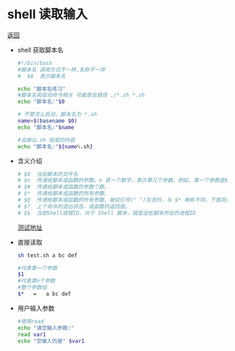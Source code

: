 # shell 读取输入

[返回](./README.md)

- shell 获取脚本名

  ```sh
  #!/bin/bash
  #脚本名 调用方式不一样,名称不一样
  #  $0  表示脚本名

  echo "脚本名练习"
  #脚本名和启动命令相关 可能是全路径 ./*.sh *.sh
  echo "脚本名:"$0

  # 不管怎么启动，脚本名为 *.sh
  name=$(basename $0)
  echo "脚本名:"$name

  #去掉以.sh 结尾的内容
  echo "脚本名:"${name%.sh}
  ```

- 含义介绍

  ```sh
  # $0	当前脚本的文件名
  # $n	传递给脚本或函数的参数。n 是一个数字，表示第几个参数。例如，第一个参数是$1，第二个参数是$2。
  # $#	传递给脚本或函数的参数个数。
  # $*	传递给脚本或函数的所有参数。
  # $@	传递给脚本或函数的所有参数。被双引号(" ")包含时，与 $* 稍有不同，下面将会讲到。
  # $?	上个命令的退出状态，或函数的返回值。
  # $$	当前Shell进程ID。对于 Shell 脚本，就是这些脚本所在的进程ID
  ```

  [测试地址](https://github.com/zhangymPerson/Script_Test/blob/master/Shell/base/special-var.sh)

- 直接读取

  ```sh
  sh test.sh a bc def

  #代表第一个参数
  $1
  #代表第n个参数
  #整个参数组
  $*   =   a bc def
  ```

- 用户输入参数

  ```sh
  #使用read
  echo "请您输入参数:"
  read var1
  echo "您输入的是" $var1
  ```
